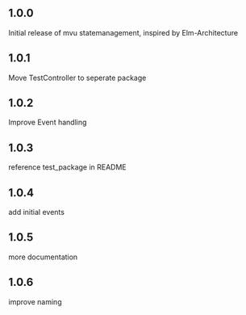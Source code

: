 ## 1.0.0
Initial release of mvu statemanagement, inspired by Elm-Architecture

## 1.0.1
Move TestController to seperate package

## 1.0.2
Improve Event handling

## 1.0.3
reference test_package in README

## 1.0.4
add initial events

## 1.0.5
more documentation

## 1.0.6
improve naming
